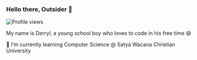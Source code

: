 ### Hello there, Outsider 👋

![Profile views](https://komarev.com/ghpvc/?username=CodeCrafterXY)

My name is Derryl, a young school boy who loves to code in his free time 😄



🌱 I’m currently learning Computer Science @ Satya Wacana Christian University

<!--
**CodeCrafterXY/CodeCrafterXY** is a ✨ _special_ ✨ repository because its `README.md` (this file) appears on your GitHub profile.

Here are some ideas to get you started:

- 🔭 I’m currently working on ...
- 🌱 I’m currently learning ...
- 👯 I’m looking to collaborate on ...
- 🤔 I’m looking for help with ...
- 💬 Ask me about ...
- 📫 How to reach me: ...
- 😄 Pronouns: ...
- ⚡ Fun fact: ...
-->
